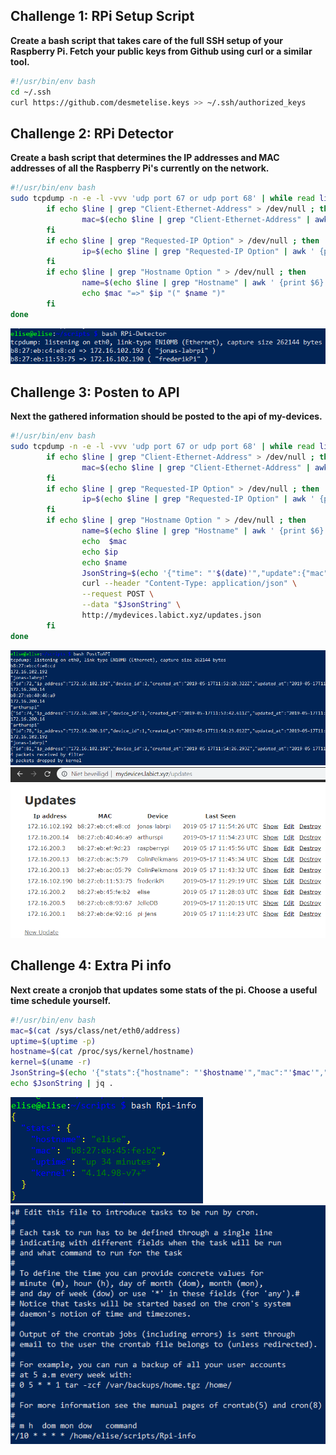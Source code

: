 ## Challenge 1: RPi Setup Script

**Create a bash script that takes care of the full SSH setup of your Raspberry Pi. Fetch your public keys from Github using curl or a similar tool.**

```sh
#!/usr/bin/env bash
cd ~/.ssh
curl https://github.com/desmetelise.keys >> ~/.ssh/authorized_keys
```

## Challenge 2: RPi Detector

**Create a bash script that determines the IP addresses and MAC addresses of all the Raspberry Pi's currently on the network.**
```sh
#!/usr/bin/env bash
sudo tcpdump -n -e -l -vvv 'udp port 67 or udp port 68' | while read line; do
        if echo $line | grep "Client-Ethernet-Address" > /dev/null ; then
                mac=$(echo $line | grep "Client-Ethernet-Address" | awk ' {print $2} ')
        fi
        if echo $line | grep "Requested-IP Option" > /dev/null ; then
                ip=$(echo $line | grep "Requested-IP Option" | awk ' {print $6} ')
        fi
        if echo $line | grep "Hostname Option " > /dev/null ; then
                name=$(echo $line | grep "Hostname" | awk ' {print $6} ')
                echo $mac "=>" $ip "(" $name ")"
        fi
done
```
 ![detector](./img/rpidetector.PNG) 

## Challenge 3: Posten to API

**Next the gathered information should be posted to the api of my-devices.**


```sh
#!/usr/bin/env bash
sudo tcpdump -n -e -l -vvv 'udp port 67 or udp port 68' | while read line; do
        if echo $line | grep "Client-Ethernet-Address" > /dev/null ; then
                mac=$(echo $line | grep "Client-Ethernet-Address" | awk ' {print $2} ')
        fi
        if echo $line | grep "Requested-IP Option" > /dev/null ; then
                ip=$(echo $line | grep "Requested-IP Option" | awk ' {print $6} ')
        fi
        if echo $line | grep "Hostname Option " > /dev/null ; then
                name=$(echo $line | grep "Hostname" | awk ' {print $6} ')
                echo  $mac
                echo $ip
                echo $name
                JsonString=$(echo '{"time": "'$(date)'","update":{"mac":"'$mac'","ip_address":"'$ip'", "name":'$name'}}' | jq .)
                curl --header "Content-Type: application/json" \
                --request POST \
                --data "$JsonString" \
                http://mydevices.labict.xyz/updates.json
        fi
done
```
 ![posttoapi](./img/posttoapi.PNG) 
 ![api](./img/api.PNG) 

 ## Challenge 4: Extra Pi info

**Next create a cronjob that updates some stats of the pi. Choose a useful time schedule yourself.**

```sh
#!/usr/bin/env bash
mac=$(cat /sys/class/net/eth0/address)
uptime=$(uptime -p)
hostname=$(cat /proc/sys/kernel/hostname)
kernel=$(uname -r)
JsonString=$(echo '{"stats":{"hostname": "'$hostname'","mac":"'$mac'","uptime":"'$uptime'","kernel": "'$kernel'"}}')
echo $JsonString | jq .
```
![info](./img/info.PNG) 
![crontab](./img/crontab.PNG) 